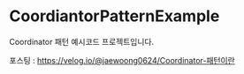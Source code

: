 # CoordiantorPatternExample
Coordinator 패턴 예시코드 프로젝트입니다.

포스팅 : https://velog.io/@jaewoong0624/Coordinator-패턴이란
